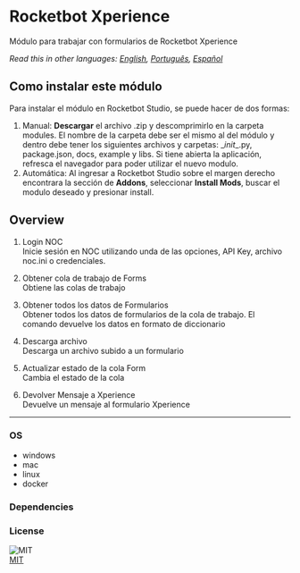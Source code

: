 # Rocketbot Xperience
  
Módulo para trabajar con formularios de Rocketbot Xperience  

*Read this in other languages: [English](README.md), [Português](README.pr.md), [Español](README.es.md)*

## Como instalar este módulo
  
Para instalar el módulo en Rocketbot Studio, se puede hacer de dos formas:
1. Manual: __Descargar__ el archivo .zip y descomprimirlo en la carpeta modules. El nombre de la carpeta debe ser el mismo al del módulo y dentro debe tener los siguientes archivos y carpetas: \__init__.py, package.json, docs, example y libs. Si tiene abierta la aplicación, refresca el navegador para poder utilizar el nuevo modulo.
2. Automática: Al ingresar a Rocketbot Studio sobre el margen derecho encontrara la sección de **Addons**, seleccionar **Install Mods**, buscar el modulo deseado y presionar install.  


## Overview


1. Login NOC  
Inicie sesión en NOC utilizando unda de las opciones, API Key, archivo noc.ini o credenciales.

2. Obtener cola de trabajo de Forms  
Obtiene las colas de trabajo

3. Obtener todos los datos de Formularios  
Obtener todos los datos de formularios de la cola de trabajo. El comando devuelve los datos en formato de diccionario

4. Descarga archivo  
Descarga un archivo subido a un formulario

5. Actualizar estado de la cola Form  
Cambia el estado de la cola

6. Devolver Mensaje a Xperience  
Devuelve un mensaje al formulario Xperience  




----
### OS

- windows
- mac
- linux
- docker

### Dependencies

### License
  
![MIT](https://camo.githubusercontent.com/107590fac8cbd65071396bb4d04040f76cde5bde/687474703a2f2f696d672e736869656c64732e696f2f3a6c6963656e73652d6d69742d626c75652e7376673f7374796c653d666c61742d737175617265)  
[MIT](http://opensource.org/licenses/mit-license.ph)